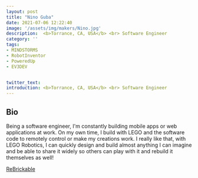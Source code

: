 ```yaml
---
layout: post
title: "Nino Guba"
date: 2021-07-06 12:22:40
image: '/assets/img/makers/Nino.jpg'
description:  <b>Torrance, CA, USA</b> <br> Software Engineer
category: ''
tags:
- MINDSTORMS
- RobotInventor
- PoweredUp
- EV3DEV


twitter_text:
introduction: <b>Torrance, CA, USA</b> <br> Software Engineer
---
```




## Bio


Being a software engineer, I'm constantly building mobile apps or web applications at work. On my own time, I build with LEGO and the software code to remotely control or make my creations work.  I really like that, with LEGO Robotics, I can quickly design and build almost anything I can imagine and be able to share it widely so others can play with it and rebuild it themselves as well!  

[ReBrickable](https://rebrickable.com/users/gubsters/profile/)
